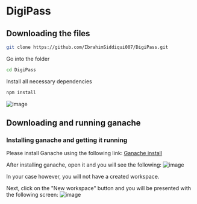 # DigiPass

## Downloading the files

```bash
git clone https://github.com/IbrahimSiddiqui007/DigiPass.git
```
Go into the folder

```bash
cd DigiPass
```
Install all necessary dependencies

```bash
npm install
```
![image](https://github.com/IbrahimSiddiqui007/DigiPass/assets/87603789/bafaa4a9-1b3d-44a6-9c7d-4955063a7885)

## Downloading and running ganache

### Installing ganache and getting it running

Please install Ganache using the following link:
[Ganache install](https://trufflesuite.com/ganache/)

After installing ganache, open it and you will see the following:
![image](https://github.com/IbrahimSiddiqui007/DigiPass/ReadMeImages/87603789/d8e804ad-7e4e-45fd-b2a3-01ec26d4f0e9)

In your case however, you will not have a created workspace.

Next, click on the "New workspace" button and you will be presented with the following screen:
![image](https://github.com/IbrahimSiddiqui007/DigiPass/ReadMeImages/87603789/09884a91-1bf2-455a-b449-6206dc03aadc)

